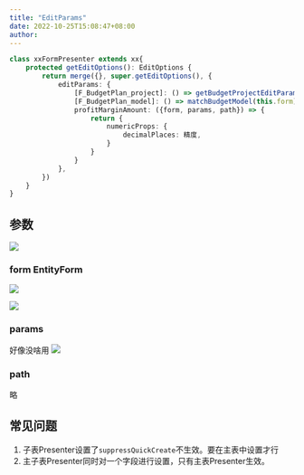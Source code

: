 ```yaml
---
title: "EditParams"
date: 2022-10-25T15:08:47+08:00
author: 
---
```


```ts
class xxFormPresenter extends xx{
    protected getEditOptions(): EditOptions {
        return merge({}, super.getEditOptions(), {
            editParams: {
                [F_BudgetPlan_project]: () => getBudgetProjectEditParams(this.formValue),
                [F_BudgetPlan_model]: () => matchBudgetModel(this.form),
                profitMarginAmount: ({form, params, path}) => {
                    return {
                        numericProps: {
                            decimalPlaces: 精度,
                        }
                    }
                }
            },
        })
    }
}

```
## 参数
![](http://hugo-1256216240.cos.ap-chengdu.myqcloud.com/pasteimageintomarkdown/2022-11-24/831740835263800.png)

### form EntityForm
![](http://hugo-1256216240.cos.ap-chengdu.myqcloud.com/pasteimageintomarkdown/2022-11-24/832181983515400.png)

![](http://hugo-1256216240.cos.ap-chengdu.myqcloud.com/pasteimageintomarkdown/2022-11-24/839917885025000.png)

### params
好像没啥用
![](http://hugo-1256216240.cos.ap-chengdu.myqcloud.com/pasteimageintomarkdown/2022-11-24/832135456614300.png)

### path
略

## 常见问题

1. 子表Presenter设置了`suppressQuickCreate`不生效。要在主表中设置才行 
2. 主子表Presenter同时对一个字段进行设置，只有主表Presenter生效。